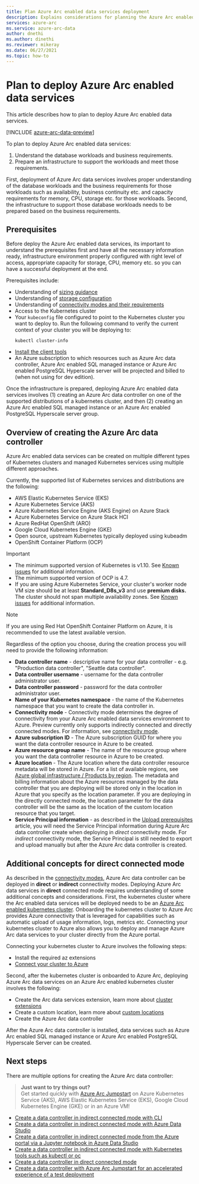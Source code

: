 ```yaml
---
title: Plan Azure Arc enabled data services deployment 
description: Explains considerations for planning the Azure Arc enabled data services deployment
services: azure-arc
ms.service: azure-arc-data
author: dnethi
ms.author: dinethi
ms.reviewer: mikeray
ms.date: 06/27/2021
ms.topic: how-to
---
```

# Plan to deploy Azure Arc enabled data services

This article describes how to plan to deploy Azure Arc enabled data services.

[!INCLUDE [azure-arc-data-preview](../../../includes/azure-arc-data-preview.md)]

To plan to deploy Azure Arc enabled data services:

1. Understand the database workloads and business requirements.
1. Prepare an infrastructure to support the workloads and meet those requirements. 

First, deployment of Azure Arc data services involves proper understanding of the database workloads and the business requirements for those workloads such as availability, business continuity etc. and capacity requirements for memory, CPU, storage etc. for those workloads. Second, the infrastructure to support those database workloads needs to be prepared based on the business requirements. 

## Prerequisites

Before deploy the Azure Arc enabled data services, its important to understand the prerequisites first and have all the necessary information ready, infrastructure environment properly configured with right level of access, appropriate capacity for storage, CPU, memory etc. so you can have a successful deployment at the end.

Prerequisites include:
- Understanding of [sizing guidance](sizing-guidance.md)
- Understanding of [storage configuration](storage-configuration.md)
- Understanding of [connectivity modes and their requirements](connectivity.md)
- Access to the Kubernetes cluster
- Your `kubeconfig` file configured to point to the Kubernetes cluster you want to deploy to. Run the following command to verify the current context of your cluster you will be deploying to:
   ```console
   kubectl cluster-info
   ``` 
- [Install the client tools](install-client-tools.md) 
- An Azure subscription to which resources such as Azure Arc data controller, Azure Arc enabled SQL managed instance or Azure Arc enabled PostgreSQL Hyperscale server will be projected and billed to (when not using for dev edition).

Once the infrastructure is prepared, deploying Azure Arc enabled data services involves (1) creating an Azure Arc data controller on one of the supported distributions of a kubernetes cluster, and then (2) creating an Azure Arc enabled SQL managed instance or an Azure Arc enabled PostgreSQL Hyperscale server group.

## Overview of creating the Azure Arc data controller

Azure Arc enabled data services can be created on multiple different types of Kubernetes clusters and managed Kubernetes services using multiple different approaches.

Currently, the supported list of Kubernetes services and distributions are the following:

- AWS Elastic Kubernetes Service (EKS)
- Azure Kubernetes Service (AKS)
- Azure Kubernetes Service Engine (AKS Engine) on Azure Stack
- Azure Kubernetes Service on Azure Stack HCI
- Azure RedHat OpenShift (ARO)
- Google Cloud Kubernetes Engine (GKE)
- Open source, upstream Kubernetes typically deployed using kubeadm
- OpenShift Container Platform (OCP)

> [!IMPORTANT]
> * The minimum supported version of Kubernetes is v1.10. See [Known issues](./release-notes.md#known-issues) for additional information. 
> * The minimum supported version of OCP is 4.7.
> * If you are using Azure Kubernetes Service, your cluster's worker node VM size should be at least **Standard_D8s_v3** and use **premium disks.** The cluster should not span multiple availability zones. See [Known issues](./release-notes.md#known-issues) for additional information. 


> [!NOTE]
> If you are using Red Hat OpenShift Container Platform on Azure, it is recommended to use the latest available version.

Regardless of the option you choose, during the creation process you will need to provide the following information:

- **Data controller name** - descriptive name for your data controller - e.g. "Production data controller", "Seattle data controller".
- **Data controller username** - username for the data controller administrator user.
- **Data controller password** - password for the data controller administrator user.
- **Name of your Kubernetes namespace** - the name of the Kubernetes namespace that you want to create the data controller in.
- **Connectivity mode** - Connectivity mode determines the degree of connectivity from your Azure Arc enabled data services environment to Azure. Preview currently only supports indirectly connected and directly connected modes.  For information, see [connectivity mode](./connectivity.md). 
- **Azure subscription ID** - The Azure subscription GUID for where you want the data controller resource in Azure to be created.
- **Azure resource group name** - The name of the resource group where you want the data controller resource in Azure to be created.
- **Azure location** - The Azure location where the data controller resource metadata will be stored in Azure. For a list of available regions, see [Azure global infrastructure / Products by region](https://azure.microsoft.com/global-infrastructure/services/?products=azure-arc). The metadata and billing information about the Azure resources managed by the data controller that you are deploying will be stored only in the location in Azure that you specify as the location parameter. If you are deploying in the directly connected mode, the location parameter for the data controller will be the same as the location of the custom location resource that you target.
- **Service Principal information** - as described in the [Upload prerequisites](upload-metrics-and-logs-to-azure-monitor.md) article, you will need the Service Principal information during Azure Arc data controller create when deploying in *direct* connectivity mode. For *indirect* connectivity mode, the Service Principal is still needed to export and upload manually but after the Azure Arc data controller is created.

## Additional concepts for direct connected mode

As described in the [connectivity modes](./connectivity.md), Azure Arc data controller can be deployed in **direct** or **indirect** connectivity modes. Deploying Azure Arc data services in **direct** connected mode requires understanding of some additional concepts and considerations. 
First, the kubernetes cluster where the Arc enabled data services will be deployed needs to be an [Azure Arc enabled kubernetes cluster](../kubernetes/overview.md). Onboarding the kubernetes cluster to Azure Arc provides Azure connectivity that is leveraged for capabilities such as automatic upload of usage information, logs, metrics etc. Connecting your kubernetes cluster to Azure also allows you to deploy and manage Azure Arc data services to your cluster directly from the Azure portal. 

Connecting your kubernetes cluster to Azure involves the following steps:
- Install the required az extensions
- [Connect your cluster to Azure](../kubernetes/quickstart-connect-cluster.md)

Second, after the kubernetes cluster is onboarded to Azure Arc, deploying Azure Arc data services on an Azure Arc enabled kubernetes cluster involves the following:
- Create the Arc data services extension, learn more about [cluster extensions](../kubernetes/conceptual-extensions.md) 
- Create a custom location, learn more about [custom locations](../kubernetes/conceptual-custom-locations.md)
- Create the Azure Arc data controller

After the Azure Arc data controller is installed, data services such as Azure Arc enabled SQL managed instance or Azure Arc enabled PostgreSQL Hyperscale Server can be created.


## Next steps

There are multiple options for creating the Azure Arc data controller:

> **Just want to try things out?**  
> Get started quickly with [Azure Arc Jumpstart](https://azurearcjumpstart.io/azure_arc_jumpstart/azure_arc_data/) on Azure Kubernetes Service (AKS), AWS Elastic Kubernetes Service (EKS), Google Cloud Kubernetes Engine (GKE) or in an Azure VM!
> 
- [Create a data controller in indirect connected mode with CLI](create-data-controller-using-cli.md)
- [Create a data controller in indirect connected mode with Azure Data Studio](create-data-controller-azure-data-studio.md)
- [Create a data controller in indirect connected mode from the Azure portal via a Jupyter notebook in Azure Data Studio](create-data-controller-resource-in-azure-portal.md)
- [Create a data controller in indirect connected mode with Kubernetes tools such as kubectl or oc](create-data-controller-using-kubernetes-native-tools.md)
- [Create a data controller in direct connected mode](deploy-data-controller-direct-mode-prerequisites.md)
- [Create a data controller with Azure Arc Jumpstart for an accelerated experience of a test deployment](https://azurearcjumpstart.io/azure_arc_jumpstart/azure_arc_data/)
